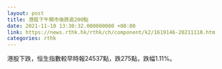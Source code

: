 ```yaml
---
layout: post
title: 港股下午開市後跌逾200點
date: 2021-11-10 13:30:32.000000000 +08:00
link: https://news.rthk.hk/rthk/ch/component/k2/1619146-20211110.htm
categories: rthk
---
```


港股下跌，恒生指數較早時報24537點，跌275點，跌幅1.11%。
